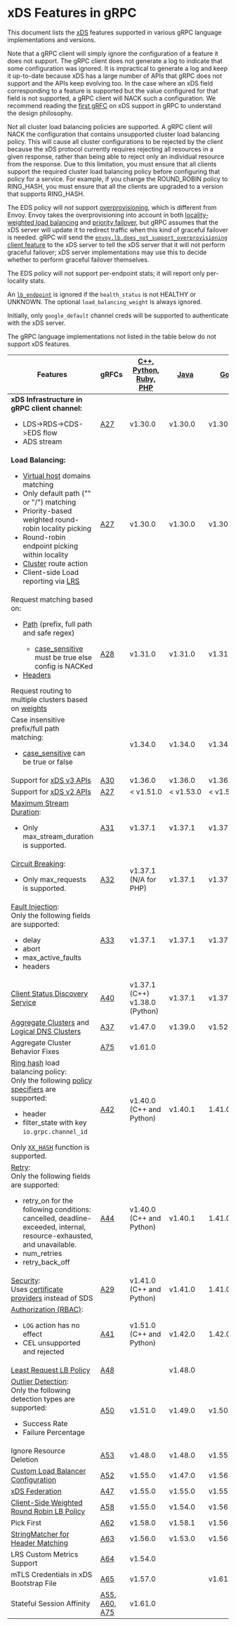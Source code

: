 # xDS Features in gRPC

This document lists the [xDS](https://github.com/envoyproxy/data-plane-api/tree/master/envoy/api/v2)
features supported in various gRPC language implementations and versions.

Note that a gRPC client will simply ignore the configuration of a feature it
does not support. The gRPC client does not generate a log
to indicate that some configuration was ignored. It is impractical to generate
a log and keep it up-to-date because xDS has a large number of APIs that gRPC
does not support and the APIs keep evolving too. In the case where an xDS
field corresponding to a feature is supported but the value configured for
that field is not supported, a gRPC client will NACK such a configuration.
We recommend reading the
[first gRFC](https://github.com/grpc/proposal/blob/master/A27-xds-global-load-balancing.md)
on xDS support in gRPC to understand the design philosophy.

Not all cluster load balancing policies are supported. A gRPC client will
NACK the configuration that contains unsupported cluster load balancing
policy. This will cause all cluster configurations to be rejected by the
client because the xDS protocol currently requires rejecting all resources in
a given response, rather than being able to reject only an individual resource
from the response. Due to this limitation, you must ensure that all clients
support the required cluster load balancing policy before configuring that
policy for a service. For example, if you change the ROUND_ROBIN policy to
RING_HASH, you must ensure that all the clients are upgraded to a version that
supports RING_HASH.

The EDS policy will *not* support
[overprovisioning](https://www.envoyproxy.io/docs/envoy/latest/intro/arch_overview/upstream/load_balancing/overprovisioning),
which is different from Envoy.  Envoy takes the overprovisioning into
account in both [locality-weighted load balancing](https://www.envoyproxy.io/docs/envoy/latest/intro/arch_overview/upstream/load_balancing/locality_weight)
and [priority failover](https://www.envoyproxy.io/docs/envoy/latest/intro/arch_overview/upstream/load_balancing/priority),
but gRPC assumes that the xDS server will update it to redirect traffic
when this kind of graceful failover is needed.  gRPC will send the
[`envoy.lb.does_not_support_overprovisioning` client
feature](https://github.com/envoyproxy/envoy/pull/10136) to the xDS
server to tell the xDS server that it will not perform graceful failover;
xDS server implementations may use this to decide whether to perform
graceful failover themselves.

The EDS policy will not support per-endpoint stats; it will report only
per-locality stats.

An [`lb_endpoint`](https://github.com/envoyproxy/envoy/blob/12a4bc430eaf440ceb0d11286cfbd4c16b79cdd1/api/envoy/api/v2/endpoint/endpoint_components.proto#L72)
is ignored if the `health_status` is not HEALTHY or UNKNOWN.
The optional `load_balancing_weight` is always ignored.

Initially, only `google_default` channel creds will be supported
to authenticate with the xDS server.

The gRPC language implementations not listed in the table below do not support
xDS features.

Features | gRFCs  | [C++, Python,<br> Ruby, PHP](https://github.com/grpc/grpc/releases) | [Java](https://github.com/grpc/grpc-java/releases) | [Go](https://github.com/grpc/grpc-go/releases) | [Node](https://github.com/grpc/grpc-node/releases)
---------|--------|--------------|------|------|------
**xDS Infrastructure in gRPC client channel:**<ul><li>LDS->RDS->CDS->EDS flow</li><li>ADS stream</li></ul> | [A27](https://github.com/grpc/proposal/blob/master/A27-xds-global-load-balancing.md) | v1.30.0  | v1.30.0 | v1.30.0 | v1.2.0 |
**Load Balancing:**<ul><li>[Virtual host](https://www.envoyproxy.io/docs/envoy/latest/api-v3/config/route/v3/route_components.proto#config-route-v3-virtualhost) domains matching</li><li>Only default path ("" or "/") matching</li><li>Priority-based weighted round-robin locality picking</li><li>Round-robin endpoint picking within locality</li><li>[Cluster](https://www.envoyproxy.io/docs/envoy/latest/api-v3/config/route/v3/route_components.proto#config-route-v3-routeaction) route action</li><li>Client-side Load reporting via [LRS](https://github.com/envoyproxy/data-plane-api/blob/master/envoy/service/load_stats/v3/lrs.proto)</li></ul> | [A27](https://github.com/grpc/proposal/blob/master/A27-xds-global-load-balancing.md) | v1.30.0  | v1.30.0 | v1.30.0 | v1.2.0 |
Request matching based on:<ul><li>[Path](https://www.envoyproxy.io/docs/envoy/latest/api-v3/config/route/v3/route_components.proto#config-route-v3-routematch) (prefix, full path and safe regex)</li><ul><li>[case_sensitive](https://www.envoyproxy.io/docs/envoy/latest/api-v3/config/route/v3/route_components.proto#envoy-v3-api-msg-config-route-v3-routematch) must be true else config is NACKed</li></ul><li>[Headers](https://www.envoyproxy.io/docs/envoy/latest/api-v3/config/route/v3/route_components.proto#envoy-v3-api-msg-config-route-v3-headermatcher)</li></ul>Request routing to multiple clusters based on [weights](https://www.envoyproxy.io/docs/envoy/latest/api-v3/config/route/v3/route_components.proto#config-route-v3-weightedcluster) | [A28](https://github.com/grpc/proposal/blob/master/A28-xds-traffic-splitting-and-routing.md) | v1.31.0 | v1.31.0 | v1.31.0 | v1.3.0 |
Case insensitive prefix/full path matching:<ul><li>[case_sensitive](https://www.envoyproxy.io/docs/envoy/latest/api-v3/config/route/v3/route_components.proto#envoy-v3-api-msg-config-route-v3-routematch) can be true or false</li></ul> | | v1.34.0 | v1.34.0 | v1.34.0 | v1.3.0 |
Support for [xDS v3 APIs](https://www.envoyproxy.io/docs/envoy/latest/api-v3/api) | [A30](https://github.com/grpc/proposal/blob/master/A30-xds-v3.md) | v1.36.0 | v1.36.0 | v1.36.0 | v1.4.0 |
Support for [xDS v2 APIs](https://www.envoyproxy.io/docs/envoy/latest/api/api_supported_versions) | [A27](https://github.com/grpc/proposal/blob/master/A30-xds-v3.md#details-of-the-v2-to-v3-transition) | < v1.51.0  | < v1.53.0 | < v1.54.0 | < v1.8.0 |
[Maximum Stream Duration](https://www.envoyproxy.io/docs/envoy/latest/api-v3/config/route/v3/route_components.proto#config-route-v3-routeaction-maxstreamduration):<ul><li>Only max_stream_duration is supported.</li></ul> | [A31](https://github.com/grpc/proposal/blob/master/A31-xds-timeout-support-and-config-selector.md) | v1.37.1  | v1.37.1 | v1.37.0 | v1.4.0 |
[Circuit Breaking](https://www.envoyproxy.io/docs/envoy/latest/api-v3/config/cluster/v3/circuit_breaker.proto):<ul><li>Only max_requests is supported.</li></ul> | [A32](https://github.com/grpc/proposal/blob/master/A32-xds-circuit-breaking.md) | v1.37.1 (N/A for PHP) | v1.37.1 | v1.37.0 | v1.4.0 |
[Fault Injection](https://www.envoyproxy.io/docs/envoy/latest/api-v3/extensions/filters/http/fault/v3/fault.proto):<br> Only the following fields are supported:<ul><li>delay</li><li>abort</li><li>max_active_faults</li><li>headers</li></ul> | [A33](https://github.com/grpc/proposal/blob/master/A33-Fault-Injection.md) | v1.37.1  | v1.37.1 | v1.37.0 | v1.4.0 |
[Client Status Discovery Service](https://github.com/envoyproxy/envoy/blob/main/api/envoy/service/status/v3/csds.proto) | [A40](https://github.com/grpc/proposal/blob/master/A40-csds-support.md) | v1.37.1 (C++)<br>v1.38.0 (Python)  | v1.37.1 | v1.37.0 | v1.5.0 |
[Aggregate Clusters](https://www.envoyproxy.io/docs/envoy/latest/intro/arch_overview/upstream/aggregate_cluster.html) and [Logical DNS Clusters](https://www.envoyproxy.io/docs/envoy/latest/intro/arch_overview/upstream/service_discovery.html#logical-dns) | [A37](https://github.com/grpc/proposal/blob/master/A37-xds-aggregate-and-logical-dns-clusters.md) | v1.47.0 | v1.39.0 | v1.52.2 | v1.9.0 |
Aggregate Cluster Behavior Fixes | [A75](https://github.com/grpc/proposal/blob/master/A75-xds-aggregate-cluster-behavior-fixes.md) | v1.61.0 | | | |
[Ring hash](https://www.envoyproxy.io/docs/envoy/latest/intro/arch_overview/upstream/load_balancing/load_balancers#ring-hash) load balancing policy:<br> Only the following [policy specifiers](https://github.com/envoyproxy/envoy/blob/2443032526cf6e50d63d35770df9473dd0460fc0/api/envoy/config/route/v3/route_components.proto#L706) are supported:<ul><li>header</li><li>filter_state with key `io.grpc.channel_id`</li></ul>Only [`XX_HASH`](https://github.com/envoyproxy/envoy/blob/2443032526cf6e50d63d35770df9473dd0460fc0/api/envoy/config/cluster/v3/cluster.proto#L383) function is supported. | [A42](https://github.com/grpc/proposal/blob/master/A42-xds-ring-hash-lb-policy.md) | v1.40.0<br>(C++ and Python) | v1.40.1 | 1.41.0 | v1.10.0 |
[Retry](https://www.envoyproxy.io/docs/envoy/latest/api-v3/config/route/v3/route_components.proto#envoy-v3-api-msg-config-route-v3-retrypolicy):<br>Only the following fields are supported:<ul><li>retry_on for the following conditions: cancelled, deadline-exceeded, internal, resource-exhausted, and unavailable.</li><li>num_retries</li><li>retry_back_off</li></ul> | [A44](https://github.com/grpc/proposal/blob/master/A44-xds-retry.md) | v1.40.0<br>(C++ and Python) | v1.40.1 | 1.41.0 | v1.8.0 |
[Security](https://www.envoyproxy.io/docs/envoy/latest/configuration/security/security):<br>Uses [certificate providers](https://github.com/grpc/proposal/blob/master/A29-xds-tls-security.md#certificate-provider-plugin-framework) instead of SDS | [A29](https://github.com/grpc/proposal/blob/master/A29-xds-tls-security.md) | v1.41.0<br>(C++ and Python) | v1.41.0 | 1.41.0 | |
[Authorization (RBAC)](https://www.envoyproxy.io/docs/envoy/latest/api-v3/extensions/filters/http/rbac/v3/rbac.proto):<br><ul><li>`LOG` action has no effect<li>CEL unsupported and rejected</ul> | [A41](https://github.com/grpc/proposal/blob/master/A41-xds-rbac.md) | v1.51.0<br>(C++ and Python) | v1.42.0 | 1.42.0 | |
[Least Request LB Policy](https://www.envoyproxy.io/docs/envoy/latest/intro/arch_overview/upstream/load_balancing/load_balancers.html#weighted-least-request) | [A48](https://github.com/grpc/proposal/blob/master/A48-xds-least-request-lb-policy.md) |  | v1.48.0 |  |  |
[Outlier Detection](https://www.envoyproxy.io/docs/envoy/latest/intro/arch_overview/upstream/outlier):<br>Only the following detection types are supported:<ul><li>Success Rate</li><li>Failure Percentage</li></ul> | [A50](https://github.com/grpc/proposal/blob/master/A50-xds-outlier-detection.md) | v1.51.0 | v1.49.0 | v1.50.0 | v1.7.0 |
Ignore Resource Deletion | [A53](https://github.com/grpc/proposal/blob/master/A53-xds-ignore-resource-deletion.md) | v1.48.0 | v1.48.0 | v1.55.0 | v1.7.0 |
[Custom Load Balancer Configuration](https://github.com/envoyproxy/envoy/blob/57be3189ffa3372b34e9480d1f02b2d165e49077/api/envoy/config/cluster/v3/cluster.proto#L1208) | [A52](https://github.com/grpc/proposal/blob/master/A52-xds-custom-lb-policies.md) | v1.55.0 | v1.47.0 | v1.56.0 | v1.10.0 |
[xDS Federation](https://github.com/cncf/xds/blob/main/proposals/TP1-xds-transport-next.md) | [A47](https://github.com/grpc/proposal/blob/master/A47-xds-federation.md) | v1.55.0 | v1.55.0 | v1.55.0 | |
[Client-Side Weighted Round Robin LB Policy](https://github.com/envoyproxy/envoy/blob/a6d46b6ac4750720eec9a49abe701f0df9bf8e0a/api/envoy/extensions/load_balancing_policies/client_side_weighted_round_robin/v3/client_side_weighted_round_robin.proto#L36) | [A58](https://github.com/grpc/proposal/blob/master/A58-client-side-weighted-round-robin-lb-policy.md) | v1.55.0 | v1.54.0 | v1.56.0 | |
Pick First | [A62](https://github.com/grpc/proposal/blob/master/A62-pick-first.md) | v1.58.0 | v1.58.1 | v1.56.0 | |
[StringMatcher for Header Matching](https://github.com/envoyproxy/envoy/blob/3fe4b8d335fa339ef6f17325c8d31f87ade7bb1a/api/envoy/config/route/v3/route_components.proto#L2280) | [A63](https://github.com/grpc/proposal/blob/master/A63-xds-string-matcher-in-header-matching.md) | v1.56.0 | v1.53.0 | v1.56.0 | v1.9.0 |
LRS Custom Metrics Support | [A64](https://github.com/grpc/proposal/blob/master/A64-lrs-custom-metrics.md) | v1.54.0 | | | |
mTLS Credentials in xDS Bootstrap File | [A65](https://github.com/grpc/proposal/blob/master/A65-xds-mtls-creds-in-bootstrap.md) | v1.57.0 | | v1.61.0 | |
Stateful Session Affinity | [A55](https://github.com/grpc/proposal/blob/master/A55-xds-stateful-session-affinity.md), [A60](https://github.com/grpc/proposal/blob/master/A60-xds-stateful-session-affinity-weighted-clusters.md), [A75](https://github.com/grpc/proposal/blob/master/A75-xds-aggregate-cluster-behavior-fixes.md) | v1.61.0 | | | |
